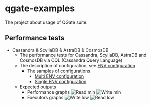 # qgate-examples

The project about usage of QGate suite.

## Performance tests 
- [Cassandra & ScyllaDB & AstraDB & CosmosDB](perf_cql/perf_cql.py)
  - The performance tests for Cassandra, ScyllaDB, AstraDB and CosmosDB via
    CQL (Cassandra Query Language)
  - The description of configuration, see [ENV configuration](/docs/env_configuration.md)
    - The samples of configurations
      - [Multi ENV configuration](perf_cql/config/cass.env)
      - [Single ENV configuration](perf_cql/config/cass/cass-W1-low.env)
  - Expected outputs
    - Performance graphs
      ![Read min](docs/outputs/PRF-Cassandra-092409-R1-min-2024-09-04_07-36-33-bulk-1x10.png)
      ![Write min](docs/outputs/PRF-Cassandra-092409-W1-min-2024-09-04_07-24-28-bulk-200x10.png)
    - Executors graphs
      ![Write low](docs/outputs/EXE-Cassandra-154324-W1-low-2024-09-16_13-43-41-bulk-200x10-plan-32x3.png)
      ![Read low](docs/outputs/EXE-Cassandra-154324-R1-low-2024-09-16_13-54-33-bulk-1x10-plan-8x3.png)